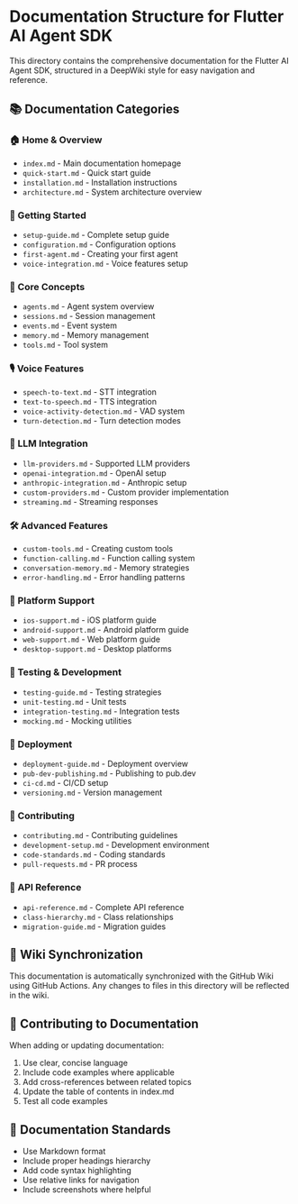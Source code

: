 # Documentation Structure for Flutter AI Agent SDK

This directory contains the comprehensive documentation for the Flutter AI Agent SDK, structured in a DeepWiki style for easy navigation and reference.

## 📚 Documentation Categories

### 🏠 Home & Overview
- `index.md` - Main documentation homepage
- `quick-start.md` - Quick start guide
- `installation.md` - Installation instructions
- `architecture.md` - System architecture overview

### 🚀 Getting Started
- `setup-guide.md` - Complete setup guide
- `configuration.md` - Configuration options
- `first-agent.md` - Creating your first agent
- `voice-integration.md` - Voice features setup

### 🔧 Core Concepts
- `agents.md` - Agent system overview
- `sessions.md` - Session management
- `events.md` - Event system
- `memory.md` - Memory management
- `tools.md` - Tool system

### 🎙️ Voice Features
- `speech-to-text.md` - STT integration
- `text-to-speech.md` - TTS integration
- `voice-activity-detection.md` - VAD system
- `turn-detection.md` - Turn detection modes

### 🤖 LLM Integration
- `llm-providers.md` - Supported LLM providers
- `openai-integration.md` - OpenAI setup
- `anthropic-integration.md` - Anthropic setup
- `custom-providers.md` - Custom provider implementation
- `streaming.md` - Streaming responses

### 🛠️ Advanced Features
- `custom-tools.md` - Creating custom tools
- `function-calling.md` - Function calling system
- `conversation-memory.md` - Memory strategies
- `error-handling.md` - Error handling patterns

### 📱 Platform Support
- `ios-support.md` - iOS platform guide
- `android-support.md` - Android platform guide
- `web-support.md` - Web platform guide
- `desktop-support.md` - Desktop platforms

### 🧪 Testing & Development
- `testing-guide.md` - Testing strategies
- `unit-testing.md` - Unit tests
- `integration-testing.md` - Integration tests
- `mocking.md` - Mocking utilities

### 🚢 Deployment
- `deployment-guide.md` - Deployment overview
- `pub-dev-publishing.md` - Publishing to pub.dev
- `ci-cd.md` - CI/CD setup
- `versioning.md` - Version management

### 🤝 Contributing
- `contributing.md` - Contributing guidelines
- `development-setup.md` - Development environment
- `code-standards.md` - Coding standards
- `pull-requests.md` - PR process

### 📖 API Reference
- `api-reference.md` - Complete API reference
- `class-hierarchy.md` - Class relationships
- `migration-guide.md` - Migration guides

## 🔄 Wiki Synchronization

This documentation is automatically synchronized with the GitHub Wiki using GitHub Actions. Any changes to files in this directory will be reflected in the wiki.

## 📝 Contributing to Documentation

When adding or updating documentation:

1. Use clear, concise language
2. Include code examples where applicable
3. Add cross-references between related topics
4. Update the table of contents in index.md
5. Test all code examples

## 🎯 Documentation Standards

- Use Markdown format
- Include proper headings hierarchy
- Add code syntax highlighting
- Use relative links for navigation
- Include screenshots where helpful
